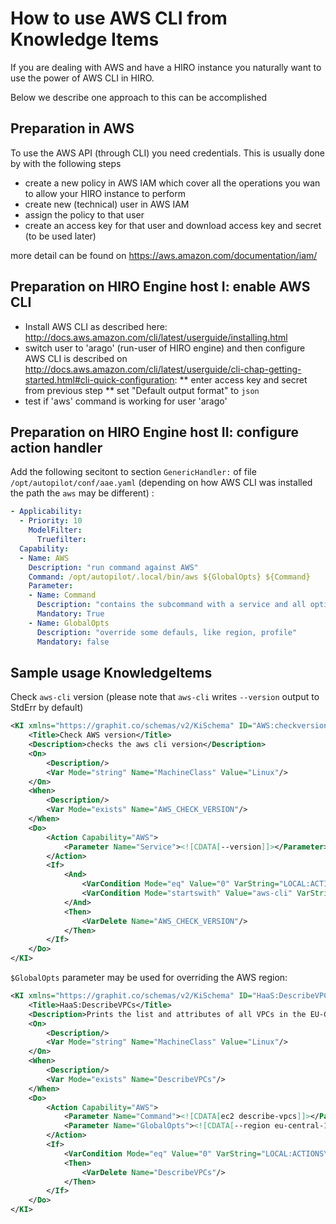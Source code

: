 How to use AWS CLI from Knowledge Items
=======================================

If you are dealing with AWS and have a HIRO instance you naturally want to use the power of AWS CLI in HIRO.

Below we describe one approach to this can be accomplished


## Preparation in AWS

To use the AWS API (through CLI) you need credentials. This is usually done by
with the following steps

* create a new policy in AWS IAM which cover all the operations you wan to allow your HIRO instance to perform
* create new (technical) user in AWS IAM
* assign the policy to that user
* create an access key for that user and download access key and secret (to be used later)

more detail can be found on https://aws.amazon.com/documentation/iam/

## Preparation on HIRO Engine host I: enable AWS CLI

* Install AWS CLI as described here: http://docs.aws.amazon.com/cli/latest/userguide/installing.html
* switch user to 'arago' (run-user of HIRO engine) and then configure AWS CLI is described on http://docs.aws.amazon.com/cli/latest/userguide/cli-chap-getting-started.html#cli-quick-configuration:
** enter access key and secret from previous step
** set "Default output format" to `json`
* test if 'aws' command is working for user 'arago'


##  Preparation on HIRO Engine host II: configure action handler

Add the following secitont to section `GenericHandler:` of file `/opt/autopilot/conf/aae.yaml` (depending on how AWS CLI was installed the path the `aws` may be different) :

```yaml
- Applicability:
  - Priority: 10
    ModelFilter:
      Truefilter:
  Capability:
  - Name: AWS
    Description: "run command against AWS"
    Command: /opt/autopilot/.local/bin/aws ${GlobalOpts} ${Command}
    Parameter:
    - Name: Command
      Description: "contains the subcommand with a service and all options and arguments"
      Mandatory: True
    - Name: GlobalOpts
      Description: "override some defauls, like region, profile"
      Mandatory: false
```

## Sample usage KnowledgeItems

Check `aws-cli` version (please note that `aws-cli` writes `--version` output to StdErr by default)

```xml
<KI xmlns="https://graphit.co/schemas/v2/KiSchema" ID="AWS:checkversion">
    <Title>Check AWS version</Title>
    <Description>checks the aws cli version</Description>
    <On>
        <Description/>
        <Var Mode="string" Name="MachineClass" Value="Linux"/>
    </On>
    <When>
        <Description/>
        <Var Mode="exists" Name="AWS_CHECK_VERSION"/>
    </When>
    <Do>
        <Action Capability="AWS">
            <Parameter Name="Service"><![CDATA[--version]]></Parameter>
        </Action>
        <If>
            <And>
                <VarCondition Mode="eq" Value="0" VarString="LOCAL:ACTIONSYSTEMRC"/>
                <VarCondition Mode="startswith" Value="aws-cli" VarString="LOCAL:ACTIONERROR"/>
            </And>
            <Then>
                <VarDelete Name="AWS_CHECK_VERSION"/>
            </Then>
        </If>
    </Do>
</KI>
```
`$GlobalOpts` parameter may be used for overriding the AWS region:

```xml
<KI xmlns="https://graphit.co/schemas/v2/KiSchema" ID="HaaS:DescribeVPCs">
    <Title>HaaS:DescribeVPCs</Title>
    <Description>Prints the list and attributes of all VPCs in the EU-Central-1 region</Description>
    <On>
        <Description/>
        <Var Mode="string" Name="MachineClass" Value="Linux"/>
    </On>
    <When>
        <Description/>
        <Var Mode="exists" Name="DescribeVPCs"/>
    </When>
    <Do>
        <Action Capability="AWS">
            <Parameter Name="Command"><![CDATA[ec2 describe-vpcs]]></Parameter>
            <Parameter Name="GlobalOpts"><![CDATA[--region eu-central-1]]></Parameter>
        </Action>
        <If>
            <VarCondition Mode="eq" Value="0" VarString="LOCAL:ACTIONSYSTEMRC"/>
            <Then>
                <VarDelete Name="DescribeVPCs"/>
            </Then>
        </If>
    </Do>
</KI>    
```
